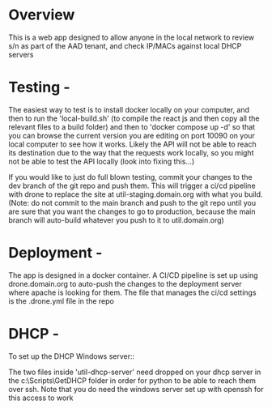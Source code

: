 # Overview

This is a web app designed to allow anyone in the local network to review s/n as part of the AAD tenant, and check IP/MACs against local DHCP servers

# Testing - 

The easiest way to test is to install docker locally on your computer, and then to run the 'local-build.sh' (to compile the react js and then copy all the relevant files to a build folder) and then to 'docker compose up -d' so that you can browse the current version you are editing on port 10090 on your local computer to see how it works. Likely the API will not be able to reach its destination due to the way that the requests work locally, so you might not be able to test the API locally (look into fixing this...)

If you would like to just do full blown testing, commit your changes to the dev branch of the git repo and push them. This will trigger a ci/cd pipeline with drone to replace the site at util-staging.domain.org with what you build. (Note: do not commit to the main branch and push to the git repo until you are sure that you want the changes to go to production, because the main branch will auto-build whatever you push to it to util.domain.org)

# Deployment - 

The app is designed in a docker container. A CI/CD pipeline is set up using drone.domain.org to auto-push the changes to the deployment server where apache is looking for them. The file that manages the ci/cd settings is the .drone.yml file in the repo

# DHCP -

To set up the DHCP Windows server::

The two files inside 'util-dhcp-server' need dropped on your dhcp server in the c:\Scripts\GetDHCP folder in order for
python to be able to reach them over ssh. Note that you do need the windows server set up with openssh for this access to work